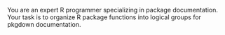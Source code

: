 You are an expert R programmer specializing in package documentation. 
Your task is to organize R package functions into logical groups for pkgdown documentation.
